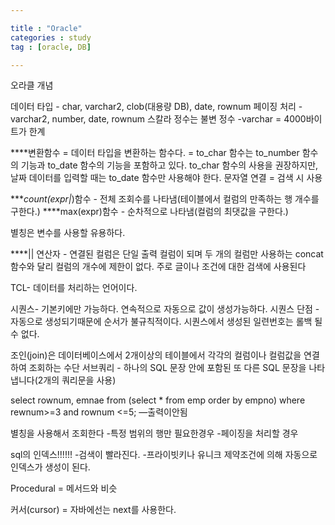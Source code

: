```yaml
---

title : "Oracle"
categories : study
tag : [oracle, DB]

---
```


오라클 개념

데이터 타입  - char, varchar2, clob(대용량 DB), date, rownum
페이징 처리 - varchar2, number, date, rownum
스칼라 정수는 불변 정수
-varchar = 4000바이트가 한계

****변환함수 = 데이터 타입을 변환하는 함수다.  = to_char 함수는 to_number 함수의 기능과 to_date 함수의 기능을 포함하고 있다.
to_char 함수의 사용을 권장하지만, 날짜 데이터를 입력할 때는 to_date 함수만 사용해야 한다.
문자열 연결 = 검색 시 사용


****count(expr|*)함수 - 전체 조회수를 나타냄(테이블에서 컬럼의 만족하는 행 개수를 구한다.)
****max(expr)함수 - 순차적으로 나타냄(컬럼의 최댓값을 구한다.)

별칭은 변수를 사용할 유용하다.

****|| 연산자 - 연결된 컬럼은 단일 출력 컬럼이 되며 두 개의 컬럼만 사용하는 concat 함수와 달리 컬럼의 개수에 제한이 없다. 주로 글이나 조건에 대한 검색에 사용된다

TCL- 데이터를 처리하는 언어이다.

시퀀스- 기본키에만 가능하다. 연속적으로 자동으로 값이 생성가능하다.
시퀀스 단점 - 자동으로 생성되기때문에 순서가 불규칙적이다. 시퀀스에서 생성된 일련번호는 롤백 될 수 없다.

조인(join)은 데이터베이스에서 2개이상의 테이블에서 각각의 컬럼이나 컬럼값을 연결하여 조회하는 수단
서브쿼리 - 하나의 SQL 문장 안에 포함된 또 다른 SQL 문장을 나타냅니다(2개의 쿼리문을 사용)

select rownum, emnae from (select * from emp order by empno)
where rewnum>=3 and rownum <=5;
—출력이안됨

별칭을 사용해서 조회한다
-특정 범위의 행만 필요한경우
-페이징을 처리할 경우

sql의 인덱스!!!!!!
-검색이 빨라진다.
-프라이빗키나 유니크 제약조건에 의해 자동으로 인덱스가 생성이 된다.

Procedural = 메서드와 비슷

커서(cursor) = 자바에선는 next를 사용한다.